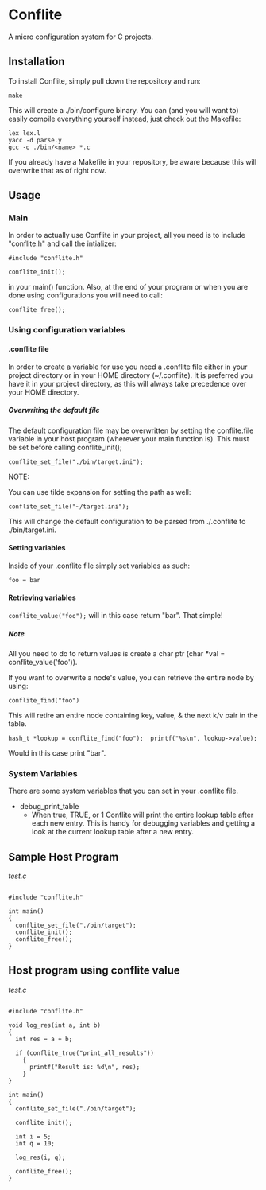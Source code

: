 # Conflite
A micro configuration system for C projects.

## Installation
To install Conflite, simply pull down the repository and run: 

`make`

This will create a ./bin/configure binary. You can (and you will want to) easily compile everything yourself instead, just check out the Makefile:

```
lex lex.l
yacc -d parse.y
gcc -o ./bin/<name> *.c

```

If you already have a Makefile  in your repository, be aware because this will overwrite that as of right now.

## Usage
### Main
In order to actually use Conflite in your project, all you need is to include "conflite.h" and call the intializer:

`#include "conflite.h"`

`conflite_init();`

in your main() function. Also, at the end of your program or when you are done using configurations you will need to call:
	
`conflite_free();`

### Using configuration variables
#### .conflite file
In order to create a variable for use you need a .conflite file either in your project directory or in your HOME directory (~/.conflite). It is preferred you have it in your project directory, as this will always take precedence over your HOME directory.

##### Overwriting the default file
The default configuration file may be overwritten by setting the conflite.file variable in your host program (wherever your main function is). This must be set before calling conflite_init();

`conflite_set_file("./bin/target.ini");`

NOTE:

You can use tilde expansion for setting the path as well:

`conflite_set_file("~/target.ini");`

This will change the default configuration to be parsed from ./.conflite to ./bin/target.ini.

#### Setting variables
Inside of your .conflite file simply set variables as such:

`foo = bar`

#### Retrieving variables
`conflite_value("foo");` will in this case return "bar". That simple!
##### Note
All you need to do to return values is create a char ptr (char *val = conflite_value('foo')).

If you want to overwrite a node's value, you can retrieve the entire node by using:

`conflite_find("foo")`

This will retire an entire node containing key, value, & the next k/v pair in the table.

`hash_t *lookup = conflite_find("foo");  printf("%s\n", lookup->value);`

Would in this case print "bar".

### System Variables
There are some system variables that you can set in your .conflite file.

- debug_print_table	
  - When true, TRUE, or 1 Conflite will print the entire lookup table after each new entry. This is handy for debugging variables and getting a look at the current lookup table after a new entry.
  
## Sample Host Program
*test.c*
```

#include "conflite.h"

int main()
{
  conflite_set_file("./bin/target");
  conflite_init();
  conflite_free();
}

```

## Host program using conflite value
*test.c*
```

#include "conflite.h"

void log_res(int a, int b)
{
  int res = a + b;

  if (conflite_true("print_all_results"))
    {
      printf("Result is: %d\n", res);
    }
}

int main()
{
  conflite_set_file("./bin/target");

  conflite_init();

  int i = 5;
  int q = 10;

  log_res(i, q);

  conflite_free();
}

```
